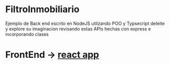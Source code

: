 # FiltroInmobiliario

Ejemplo de Back end escrito en NodeJS utilzando POO y Typsecript
deleite y explore su imaginacion revisando estas APIs hechas con express e incorporando clases


# FrontEnd -> <a href="https://github.com/icesvr/filtro-inmobiliario">react app</a>


